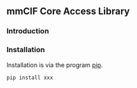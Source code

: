 ## mmCIF Core Access Library

### Introduction


### Installation

Installation is via the program [pip](https://pypi.python.org/pypi/pip).

```bash
pip install xxx
```

